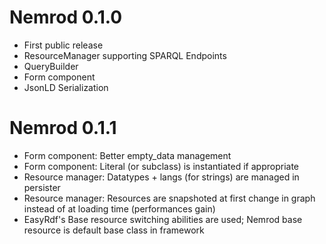 Nemrod 0.1.0
=============

* First public release
* ResourceManager supporting SPARQL Endpoints
* QueryBuilder
* Form component
* JsonLD Serialization

Nemrod 0.1.1
============

* Form component: Better empty_data management
* Form component: Literal (or subclass) is instantiated if appropriate
* Resource manager: Datatypes + langs (for strings) are managed in persister
* Resource manager: Resources are snapshoted at first change in graph instead of at loading time (performances gain)
* EasyRdf's Base resource switching abilities are used; Nemrod base resource is default base class in framework